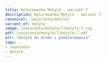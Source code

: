 ```yaml
---
title: Kolorowanka Motyle - wariant 7
description: Kolorowanka Motyle - wariant 7
canonical: /zwierzeta/motyle/
variant_of: motyle
image: /zwierzeta/motyle/7/motyle-7.svg
pdf: /zwierzeta/motyle/7/motyle-7.pdf
alt: "motyle do druku i pokolorowania"
tags:
- zwierzeta
- motyle
---
```

